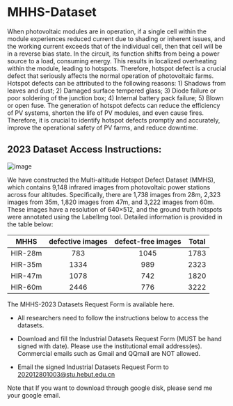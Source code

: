 # MHHS-Dataset

When photovoltaic modules are in operation, if a single cell within the module experiences reduced current due to shading or inherent issues, and the working current exceeds that of the individual cell, then that cell will be in a reverse bias state. In the circuit, its function shifts from being a power source to a load, consuming energy. This results in localized overheating within the module, leading to hotspots. Therefore, hotspot defect is a crucial defect that seriously affects the normal operation of photovoltaic farms. Hotspot defects can be attributed to the following reasons: 1) Shadows from leaves and dust; 2) Damaged surface tempered glass; 3) Diode failure or poor soldering of the junction box; 4) Internal battery pack failure; 5) Blown or open fuse. The generation of hotspot defects can reduce the efficiency of PV systems, shorten the life of PV modules, and even cause fires. Therefore, it is crucial to identify hotspot defects promptly and accurately, improve the operational safety of PV farms, and reduce downtime.


## 2023 Dataset Access Instructions:


![image](https://github.com/zss313/MHHS-Dataset/blob/main/MHHS.png) 


We have constructed the Multi-altitude Hotspot Defect Dataset (MMHS), which contains 9,148 infrared images from photovoltaic power stations across four altitudes. Specifically, there are 1,738 images from 28m, 2,323 images from 35m, 1,820 images from 47m, and 3,222 images from 60m. These images have a resolution of 640×512, and the ground truth hotspots were annotated using the LabelImg tool. Detailed information is provided in the table below:


<style>
table
$\{\quad$ margin: auto;
\}
</style>



| MHHS | defective images | defect-free images | Total |
| :---: | :---: | :---: | :---: |
| HIR-28m | 783 | 1045 | 1783 |
| HIR-35m | 1334 | 989 | 2323 |
| HIR-47m | 1078 | 742 | 1820 |
| HIR-60m | 2446 | 776 | 3222 |




The MHHS-2023 Datasets Request Form is available here.

* All researchers need to follow the instructions below to access the datasets.

* Download and fill the Industrial Datasets Request Form (MUST be hand signed with date). Please use the institutional email address(es). Commercial emails such as Gmail and QQmail are NOT allowed.

* Email the signed Industrial Datasets Request Form to 202012801003@stu.hebut.edu.cn

Note that If you want to download through google disk, please send me your google email.



